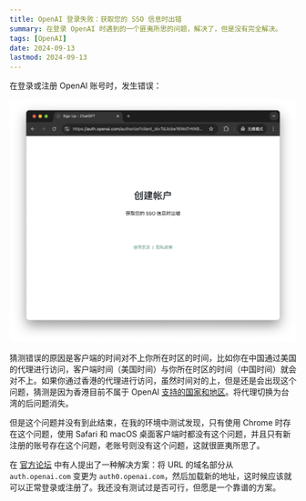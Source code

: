 ```yaml
---
title: OpenAI 登录失败：获取您的 SSO 信息时出错
summary: 在登录 OpenAI 时遇到的一个匪夷所思的问题，解决了，但是没有完全解决。
tags: [OpenAI]
date: 2024-09-13
lastmod: 2024-09-13
---
```


在登录或注册 OpenAI 账号时，发生错误：

![](assets/file-20240913120720439.png)

猜测错误的原因是客户端的时间对不上你所在时区的时间，比如你在中国通过美国的代理进行访问，客户端时间（美国时间）与你所在时区的时间（中国时间）就会对不上。如果你通过香港的代理进行访问，虽然时间对的上，但是还是会出现这个问题，猜测是因为香港目前不属于 OpenAI [支持的国家和地区](https://platform.openai.com/docs/supported-countries)。将代理切换为台湾的后问题消失。

但是这个问题并没有到此结束，在我的环境中测试发现，只有使用 Chrome 时存在这个问题，使用 Safari 和 macOS 桌面客户端时都没有这个问题，并且只有新注册的账号存在这个问题，老账号则没有这个问题，这就很匪夷所思了。

在 [官方论坛](https://community.openai.com/t/cant-fix-this-error-welcome-back-something-went-wrong-while-getting-your-sso-info/934573/4) 中有人提出了一种解决方案：将 URL 的域名部分从 `auth.openai.com` 变更为 `auth0.openai.com`，然后加载新的地址，这时候应该就可以正常登录或注册了。我还没有测试过是否可行，但愿是一个靠谱的方案。
